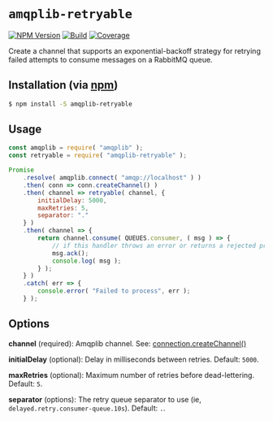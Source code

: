 # `amqplib-retryable`

[![NPM Version][npm-image]][npm-url]
[![Build][ci-image]][ci-url]
[![Coverage][coverage-image]][coverage-url]

Create a channel that supports an exponential-backoff strategy for retrying failed attempts to consume messages on a RabbitMQ queue.

## Installation (via [npm][npm-url])

```bash
$ npm install -S amqplib-retryable
```

## Usage

```javascript
const amqplib = require( "amqplib" );
const retryable = require( "amqplib-retryable" );

Promise
	.resolve( amqplib.connect( "amqp://localhost" ) )
	.then( conn => conn.createChannel() )
	.then( channel => retryable( channel, {
		initialDelay: 5000,
		maxRetries: 5,
		separator: "."
	} )
	.then( channel => {
		return channel.consume( QUEUES.consumer, ( msg ) => {
			// if this handler throws an error or returns a rejected promise, it will be retried
			msg.ack();
			console.log( msg );
		} );
	} )
	.catch( err => {
		console.error( "Failed to process", err );
	} );

```

## Options

__channel__ (required):  Amqplib channel.  See: [connection.createChannel()](http://www.squaremobius.net/amqp.node/channel_api.html#model_createChannel)

__initialDelay__ (optional): Delay in milliseconds between retries.  Default: `5000`.

__maxRetries__ (optional):  Maximum number of retries before dead-lettering.  Default: `5`.

__separator__ (options): The retry queue separator to use (ie, `delayed.retry.consumer-queue.10s`).  Default: `.`.


[npm-image]: https://badge.fury.io/js/amqplib-retryable.svg
[npm-url]: https://npmjs.org/package/amqplib-retryable
[ci-image]: https://travis-ci.org/Bunk/amqplib-retryable.svg?branch=master
[ci-url]: https://travis-ci.org/Bunk/amqplib-retryable
[coverage-image]: https://coveralls.io/repos/github/Bunk/amqplib-retryable/badge.svg
[coverage-url]: https://coveralls.io/github/Bunk/amqplib-retryable
